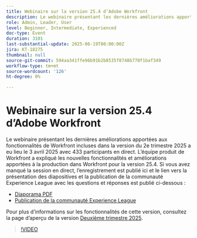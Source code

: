 ```yaml
---
title: Webinaire sur la version 25.4 d’Adobe Workfront
description: Le webinaire présentant les dernières améliorations apportées aux fonctionnalités de Workfront incluses dans la version du 2e trimestre 2025 a eu lieu le 3 avril 2025 avec 433 participants en direct.
role: Admin, Leader, User
level: Beginner, Intermediate, Experienced
doc-type: Event
duration: 3101
last-substantial-update: 2025-06-19T00:00:00Z
jira: KT-18275
thumbnail: null
source-git-commit: 594aa341ffe96b91b2b8535f8748b770f1baf349
workflow-type: tm+mt
source-wordcount: '126'
ht-degree: 0%

---
```


# Webinaire sur la version 25.4 d’Adobe Workfront

Le webinaire présentant les dernières améliorations apportées aux fonctionnalités de Workfront incluses dans la version du 2e trimestre 2025 a eu lieu le 3 avril 2025 avec 433 participants en direct. L’équipe produit de Workfront a expliqué les nouvelles fonctionnalités et améliorations apportées à la production dans Workfront pour la version 25.4. Si vous avez manqué la session en direct, l’enregistrement est publié ici et le lien vers la présentation des diapositives et la publication de la communauté Experience League avec les questions et réponses est publié ci-dessous :

* [Diaporama PDF](https://workfront-experience.s3.us-west-2.amazonaws.com/Training/Guides/Customer+Success+at+Scale/040325+-+25.4+Second+Quarter+2025+Release+Webinar.pdf)
* [Publication de la communauté Experience League](https://experienceleaguecommunities.adobe.com/t5/workfront-discussions/event-follow-up-adobe-workfront-second-quarter-2025-release/td-p/746716?profile.language=fr)

Pour plus d’informations sur les fonctionnalités de cette version, consultez la page d’aperçu de la version [Deuxième trimestre 2025](https://experienceleague.adobe.com/fr/docs/workfront/using/product-announcements/product-releases/release-25-q2/25-q2-release-overview).


>[!VIDEO](https://video.tv.adobe.com/v/3463798/?learn=on&enablevpops)

